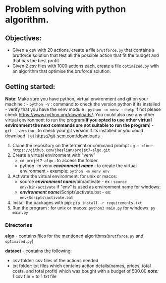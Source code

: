 # Problem solving with python algorithm.

## Objectives:

- Given a csv with 20 actions, create a file `brutforce.py` that contains a brutforce solution that test all the  possible action that fit the budget and that has the best profit
- Given 2 csv files with 1000 actions each, create a file `optimized.py` with an algorithm that optimise the bruforce solution.


## Getting started:
**Note**: Make sure you have python, virtual environment and git on your machine : 
	- `python -V` : command to check the version python if its installed
	- verify that you have the venv module : `python -m venv --help` if not please check https://www.python.org/downloads/. You could also use any other virtual environment to run the program(**if you opted to use other virtual environment the next commands are not suitable to run the program**)
	- `git --version` : to check your git version if its installed or you could download it at https://git-scm.com/downloads
 1. Clone the repository on the terminal or command prompt : `git clone https://github.com/jheslian/projet7-algo.git`
 2. Create a virtual environment with "venv"  
	 - `cd projet7-algo` :  to access the folder 
	 - python -m venv ***environment name*** : to create the virtual environment - exemple: `python -m venv env`
3. Activate the virtual environment:
	for unix or macos:
	- source ***environment name***/bin/activate - ex : `source env/bin/activate` if "env" is used as environment name 
	for windows:
	- ***environment name***\Scripts\activate.bat - ex: `env\Scripts\activate.bat`
4. Install the packages with pip: `pip install -r requirements.txt`	
6. Run the program : 
	for unix or macos: `python3 main.py`
	for windows: `py main.py`


### Directories
**algo** - contains files for the mentioned algorithms(`brutforce.py` and `optimized.py`)

**dataset** - contains the following:
 - csv folder: csv files of the actions needed
 - txt folder: txt files which contains action details(names, prices, total costs, and total profit) which was bought  with  a budget of 500.00
 ***note:*** 1 csv file = to 1 txt file

